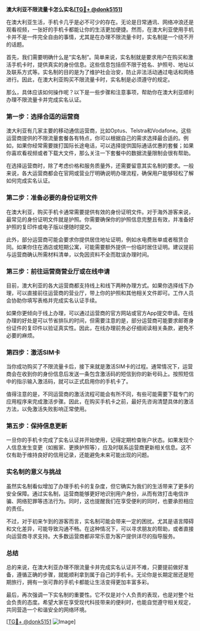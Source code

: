 **澳大利亚不限流量卡怎么实名[[TG💪+ @donk5151](https://t.me/s/donk5151)]**

在澳大利亚生活，手机卡几乎是必不可少的存在。无论是日常通讯、网络冲浪还是观看视频，一张好的手机卡都能让你的生活更加便捷。然而，在澳大利亚使用手机卡并不是一件完全自由的事情，尤其是在办理不限流量卡时，实名制是一个绕不开的话题。

首先，我们需要明确什么是“实名制”。简单来说，实名制就是要求用户在购买和激活手机卡时，提供真实的身份信息。这些信息包括但不限于姓名、护照号、地址以及联系方式等。实名制的目的是为了维护社会治安，防止非法活动通过电话和网络进行。因此，在澳大利亚购买不限流量卡时，实名制是必须遵守的规定。

那么，具体应该如何操作呢？以下是一些步骤和注意事项，帮助你在澳大利亚顺利办理不限流量卡并完成实名认证。

### **第一步：选择合适的运营商**
澳大利亚有几家主要的移动通信运营商，比如Optus、Telstra和Vodafone。这些运营商提供的不限流量套餐各有特点，你可以根据自己的需求选择最合适的。例如，如果你经常需要拨打国际长途电话，可以选择提供国际通话优惠的套餐；如果你喜欢看视频或者下载大文件，那么关注一下套餐中的数据流量限制会很有帮助。

在选择运营商时，除了考虑价格和服务质量外，还需要留意其实名制的要求。一般来说，各大运营商都会在官网或营业厅明确说明办理流程，确保用户能够轻松了解如何完成实名认证。

### **第二步：准备必要的身份证明文件**
在澳大利亚，购买手机卡通常需要提供有效的身份证明文件。对于海外游客来说，最常见的身份证明文件就是护照。你需要确保你的护照信息完整且有效，并准备好护照的复印件或电子版以便随时提交。

此外，部分运营商可能会要求你提供居住地址证明，例如水电费账单或者租赁合同。如果你住在酒店或短期公寓，可能需要额外提供一份临时居住证明。建议提前与运营商确认所需材料清单，以免因资料不全而耽误办理时间。

### **第三步：前往运营商营业厅或在线申请**
目前，澳大利亚的各大运营商都支持线上和线下两种办理方式。如果你选择线下办理，可以直接前往运营商的营业厅，带上你的护照和其他相关文件即可。工作人员会协助你填写表格并完成实名认证手续。

如果你更倾向于线上办理，可以通过运营商的官方网站或官方App提交申请。在线办理的好处是可以节省排队的时间，但需要注意的是，部分运营商可能要求邮寄身份证件的复印件以验证真实性。因此，在线办理前务必仔细阅读相关条款，避免不必要的麻烦。

### **第四步：激活SIM卡**
当你成功购买了不限流量卡后，接下来就是激活SIM卡的过程。通常情况下，运营商会在收到你的身份信息后发送一条包含激活码的短信到你的新号码上。按照短信中的指示输入激活码，就可以正式启用你的手机卡了。

值得注意的是，不同运营商的激活流程可能会有所不同，有些可能需要下载专门的应用程序来完成激活步骤。因此，在购买手机卡之前，最好先咨询清楚具体的激活方法，以免激活失败影响正常使用。

### **第五步：保持信息更新**
一旦你的手机卡完成了实名认证并开始使用，记得定期检查账户状态。如果发现个人信息发生变更（如搬家、更换护照等），应及时联系运营商更新相关信息。这不仅有助于维持良好的信用记录，还能避免未来可能出现的问题。

### **实名制的意义与挑战**
虽然实名制看似增加了办理手机卡的复杂度，但它确实为我们的生活带来了更多的安全保障。通过实名制，运营商能够更好地识别用户身份，从而有效打击电信诈骗、网络犯罪等违法行为。同时，这也提醒我们在享受便利的同时，也要承担相应的责任。

不过，对于初来乍到的游客而言，实名制可能会带来一定的困扰。尤其是语言障碍和文化差异，可能导致沟通不畅。在这种情况下，可以寻求朋友的帮助，或者直接向运营商寻求支持。大多数运营商都非常乐意为客户提供详尽的指导服务。

### **总结**
总的来说，在澳大利亚办理不限流量卡并完成实名认证并不难，只要提前做好准备，遵循正确的步骤，就能顺利拿到属于自己的手机卡。无论你是长期定居还是短期旅行，拥有一张可靠的手机卡都能让生活变得更加丰富多彩。

最后，再次强调一下实名制的重要性。它不仅是对个人负责的表现，也是对整个社会负责的态度。希望大家在享受现代科技带来的便利时，也能自觉遵守相关规定，共同营造一个和谐安全的网络环境。

[[TG💪+ @donk5151](https://t.me/s/donk5151) ![Image](https://i.postimg.cc/rwNCRYN7/Snipaste-2025-04-30-17-27-05.png)]